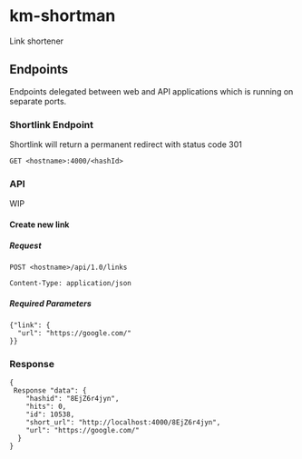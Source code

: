 # km-shortman
Link shortener

## Endpoints
Endpoints delegated between web and API applications which is running on separate ports.

### Shortlink Endpoint
Shortlink will return a permanent redirect with status code 301 

```
GET <hostname>:4000/<hashId>
```

### API
WIP

#### Create new link

##### Request
```
POST <hostname>/api/1.0/links
```
```
Content-Type: application/json
```

##### Required Parameters

```
{"link": {
  "url": "https://google.com/"
}}
```

### Response
```
{
 Response "data": {
    "hashid": "8EjZ6r4jyn",
    "hits": 0,
    "id": 10538,
    "short_url": "http://localhost:4000/8EjZ6r4jyn",
    "url": "https://google.com/"
  }
}
